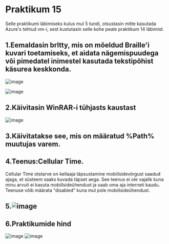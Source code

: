 # Praktikum 15
Selle praktikumi läbimiseks kulus mul 5 tundi, otsustasin mitte kasutada Azure's tehtud vm-i, sest kustutasin selle kohe peale praktikum 14 läbimist.
## 1.Eemaldasin brltty, mis on mõeldud Braille'i kuvari toetamiseks, et aidata nägemispuudega või pimedatel inimestel kasutada tekstipõhist käsurea keskkonda.
![image](https://github.com/user-attachments/assets/9d9403ee-86a5-4fe2-9654-17e525c39c82)

![image](https://github.com/user-attachments/assets/33e39d75-d3ce-4ffe-921c-850a13ead0c6)

## 2.Käivitasin WinRAR-i tühjasts kaustast
![image](https://github.com/user-attachments/assets/dfcaa694-9683-4a87-9d90-8b26be061ea3)

## 3.Käivitatakse see, mis on määratud %Path% muutujas varem.
## 4.Teenus:Cellular Time.
Cellular Time otstarve on kellaaja täpsustamine mobiilsidevõrgust saadud ajaga, et süsteem saaks kuvada täpset aega.
See teenus ei ole vajalik kuna minu arvuti ei kasuta mobiilsideühendust ja saab oma aja interneti kaudu.
Teenuse võib määrata "disabled" kuna mul pole mobiilsideühendust.
## 5.![image](https://github.com/user-attachments/assets/9207a1a2-6375-4fa5-a35e-dd244fa6df93)
## 6.Praktikumide hind
![image](https://github.com/user-attachments/assets/3ce84c73-dd22-4be6-a27d-7ec832413b1c)
![image](https://github.com/user-attachments/assets/1c3f2a2a-4df1-4221-8bf3-2cd8f97b9fb1)


